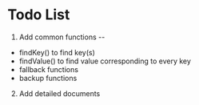 # Todo List
1. Add common functions --
 - findKey() to find key(s)
 - findValue() to find value corresponding to every key
 - fallback functions
 - backup functions

2. Add detailed documents
